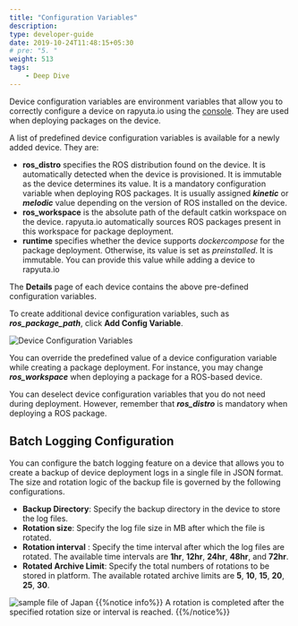 ```yaml
---
title: "Configuration Variables"
description:
type: developer-guide
date: 2019-10-24T11:48:15+05:30
# pre: "5. "
weight: 513
tags:
    - Deep Dive
---
```

Device configuration variables are environment variables that allow you to
correctly configure a device on rapyuta.io using the
[console](https://console.rapyuta.io).
They are used when deploying packages on the device.

A list of predefined device configuration variables is available for a
newly added device. They are:

* **ros_distro** specifies the ROS distribution found on the device.
  It is automatically detected when the device is provisioned. It is immutable as the device determines its value. It is a mandatory configuration variable when deploying ROS packages. It is usually assigned ***kinetic*** or ***melodic*** value depending on the version of ROS installed on the device.
* **ros_workspace** is the absolute path of the default catkin workspace on the
device. rapyuta.io automatically sources ROS packages present in this workspace
for package deployment.
* **runtime** specifies whether the device supports *dockercompose* for the package deployment. Otherwise, its value is set as *preinstalled*. It is immutable. You can provide this value while adding a device to rapyuta.io

The **Details** page of each device contains the above pre-defined configuration variables.

To create additional device configuration variables, such as
***ros_package_path***, click **Add Config Variable**.

![Device Configuration Variables](/images/core-concepts/device-management/add-device-config-var.png?classes=border,shadow&width=50pc)

You can override the predefined value of a device configuration variable
while creating a package deployment. For instance, you may change ***ros_workspace*** when deploying a package for a ROS-based device.

You can deselect device configuration variables that you do not need during
deployment. However, remember that ***ros_distro*** is mandatory when deploying a
ROS package.

## Batch Logging Configuration

You can configure the batch logging feature on a device that allows you to create a backup of device deployment logs in a single file in JSON format. The size and rotation logic of the backup file is governed by the following configurations.  

* **Backup Directory**: Specify the backup directory in the device to store the log files. 
* **Rotation size**: Specify the log file size in MB after which the file is rotated. 
* **Rotation interval** : Specify the time interval after which the log files are rotated. The available time intervals are **1hr**, **12hr**, **24hr**, **48hr**, and **72hr**.
* **Rotated Archive Limit**: Specify the total numbers of rotations to be stored in platform. The available rotated archive limits are **5**, **10**, **15**, **20**, **25**, **30**.

![sample file of Japan](/images/core-concepts/configurations/batch-logging-config.png?classes=border,shadow&width=65pc)
{{%notice info%}}
A rotation is completed after the specified rotation size or interval is reached.
{{%/notice%}}